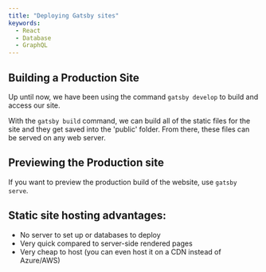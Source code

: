 ```yaml
---
title: "Deploying Gatsby sites"
keywords:
  - React
  - Database
  - GraphQL
---
```


## Building a Production Site
Up until now, we have been using the command ```gatsby develop``` to build and access our site.

With the ```gatsby build``` command, we can build all of the static files for the site and they get saved into the 'public' folder. From there, these files can be served on any web server.

## Previewing the Production site
If you want to preview the production build of the website, use ```gatsby serve```.

## Static site hosting advantages:

- No server to set up or databases to deploy
- Very quick compared to server-side rendered pages
- Very cheap to host (you can even host it on a CDN instead of Azure/AWS)


